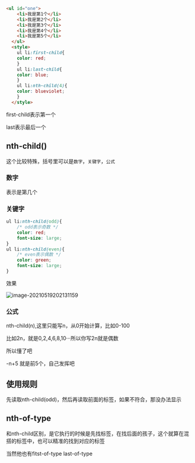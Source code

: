 ```html
<ul id="one">
    <li>我是第1个</li>
    <li>我是第2个</li>
    <li>我是第3个</li>
    <li>我是第4个</li>
    <li>我是第5个</li>
  </ul>
  <style>
  	ul li:first-child{
    color: red;
	}
	ul li:last-child{
    color: blue;
	}
	ul li:nth-child(4){
    color: blueviolet;
	}
  </style>
```

first-child表示第一个

last表示最后一个

## nth-child()

这个比较特殊，括号里可以是`数字`，`关键字`，`公式`

### 数字

表示是第几个

### 关键字

```css
ul li:nth-child(odd){
    /* odd表示奇数 */
    color: red;
    font-size: large;
}
ul li:nth-child(even){
    /* even表示偶数 */
    color: green;
    font-size: large;
}
```

效果

![image-20210519202131159](https://gitee.com/lukexiaoasusual/images/raw/master/img/image-20210519202131159.png)

### 公式

nth-child(n),这里只能写n，从0开始计算，比如0-100

比如2n，就是0,2,4,6,8,10···所以你写2n就是偶数

所以懂了吧

-n+5 就是前5个，自己发挥吧

## 使用规则

先读取nth-child(odd)，然后再读取前面的标签，如果不符合，那没办法显示

## nth-of-type

和nth-child区别，是它执行的时候是先找标签，在找后面的孩子，这个就算在混搭的标签中，也可以精准的找到对应的标签

当然他也有fitst-of-type   last-of-type

